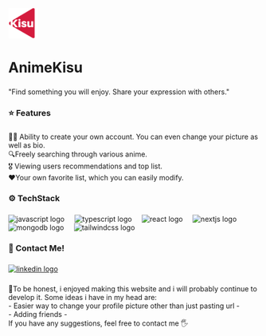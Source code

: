 <div align="left">
  <img height="60" src="https://github.com/BartekTheSnowmann/AnimeKisu/blob/main/src/app/public/assets/AnimeKisuLogo.png?raw=true"  />
</div>

###

<h1 align="left">AnimeKisu</h1>

###

<p align="left">"Find something you will enjoy. Share your expression with others."</p>

###

<h3 align="left">⭐ Features</h3>

###

<p align="left">🙎‍♂️ Ability to create your own account. You can even change your picture as well as bio.<br>🔍Freely searching through various anime.<br>🎖 Viewing users recommendations and top list.<br>❤Your own favorite list, which you can easily modify.</p>

###

<h3 align="left">⚙ TechStack</h3>

###

<div align="left">
  <img src="https://cdn.jsdelivr.net/gh/devicons/devicon/icons/javascript/javascript-original.svg" height="40" alt="javascript logo"  />
  <img width="12" />
  <img src="https://cdn.jsdelivr.net/gh/devicons/devicon/icons/typescript/typescript-original.svg" height="40" alt="typescript logo"  />
  <img width="12" />
  <img src="https://cdn.jsdelivr.net/gh/devicons/devicon/icons/react/react-original.svg" height="40" alt="react logo"  />
  <img width="12" />
  <img src="https://cdn.jsdelivr.net/gh/devicons/devicon/icons/nextjs/nextjs-original.svg" height="40" alt="nextjs logo"  />
  <img width="12" />
  <img src="https://cdn.jsdelivr.net/gh/devicons/devicon/icons/mongodb/mongodb-original.svg" height="40" alt="mongodb logo"  />
  <img width="12" />
  <img src="https://cdn.jsdelivr.net/gh/devicons/devicon/icons/tailwindcss/tailwindcss-original-wordmark.svg" height="40" alt="tailwindcss logo"  />
</div>

###

<h3 align="left">🤙 Contact Me!</h3>

###

<div align="left">
  <a href="https://www.linkedin.com/in/bartosz-mr%C3%B3z-536710274/" target="_blank">
    <img src="https://raw.githubusercontent.com/maurodesouza/profile-readme-generator/master/src/assets/icons/social/linkedin/default.svg" width="52" height="40" alt="linkedin logo"  />
  </a>
</div>

###

<p align="left">📝To be honest, i enjoyed making this website and i will probably continue to develop it. Some ideas i have in my head are:<br>  - Easier way to change your profile picture other than just pasting url -<br>- Adding friends -<br>  If you have any suggestions, feel free to contact me 🖐</p>

###
